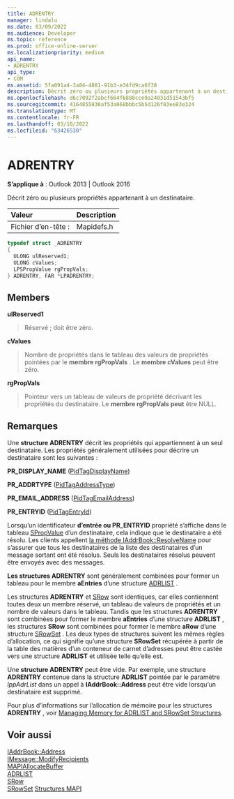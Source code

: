```yaml
---
title: ADRENTRY
manager: lindalu
ms.date: 03/09/2022
ms.audience: Developer
ms.topic: reference
ms.prod: office-online-server
ms.localizationpriority: medium
api_name:
- ADRENTRY
api_type:
- COM
ms.assetid: 5fa091a4-3a84-4881-91b3-e34fd9ca6f38
description: Décrit zéro ou plusieurs propriétés appartenant à un destinataire.
ms.openlocfilehash: d6c7092f2abcf664f6888cce9a24031d51543bf5
ms.sourcegitcommit: 4164855836af53a068bbbc5b5d126f83ee83e324
ms.translationtype: MT
ms.contentlocale: fr-FR
ms.lasthandoff: 03/10/2022
ms.locfileid: "63426530"
---
```

# <a name="adrentry"></a>ADRENTRY

**S’applique à** : Outlook 2013 | Outlook 2016
  
Décrit zéro ou plusieurs propriétés appartenant à un destinataire.
  
|**Valeur**|**Description**|
|:-----|:-----|
|Fichier d’en-tête :  <br/> |Mapidefs.h  <br/> |

```cpp
typedef struct _ADRENTRY
{
  ULONG ulReserved1;
  ULONG cValues;
  LPSPropValue rgPropVals;
} ADRENTRY, FAR *LPADRENTRY;

```

## <a name="members"></a>Members

 **ulReserved1**
  
> Réservé ; doit être zéro.

 **cValues**
  
> Nombre de propriétés dans le tableau des valeurs de propriétés pointées par le **membre rgPropVals** . Le **membre cValues** peut être zéro.

 **rgPropVals**
  
> Pointeur vers un tableau de valeurs de propriété décrivant les propriétés du destinataire. Le **membre rgPropVals peut** être NULL.

## <a name="remarks"></a>Remarques

Une **structure ADRENTRY** décrit les propriétés qui appartiennent à un seul destinataire. Les propriétés généralement utilisées pour décrire un destinataire sont les suivantes :
  
 **PR_DISPLAY_NAME** ([PidTagDisplayName](pidtagdisplayname-canonical-property.md))
  
 **PR_ADDRTYPE** ([PidTagAddressType](pidtagaddresstype-canonical-property.md))
  
 **PR_EMAIL_ADDRESS** ([PidTagEmailAddress](pidtagemailaddress-canonical-property.md))
  
 **PR_ENTRYID** ([PidTagEntryId](pidtagentryid-canonical-property.md))
  
Lorsqu’un identificateur **d’entrée ou PR_ENTRYID** propriété s’affiche dans le tableau [SPropValue](spropvalue.md) d’un destinataire, cela indique que le destinataire a été résolu. Les clients appellent [la méthode IAddrBook::ResolveName](iaddrbook-resolvename.md) pour s’assurer que tous les destinataires de la liste des destinataires d’un message sortant ont été résolus. Seuls les destinataires résolus peuvent être envoyés avec des messages.
  
 **Les structures ADRENTRY** sont généralement combinées pour former un tableau pour le membre **aEntries** d’une structure [ADRLIST](adrlist.md) .
  
 Les structures **ADRENTRY** et [SRow](srow.md) sont identiques, car elles contiennent toutes deux un membre réservé, un tableau de valeurs de propriétés et un nombre de valeurs dans le tableau. Tandis que les structures **ADRENTRY** sont combinées pour former le membre **aEntries** d’une structure **ADRLIST** , les structures **SRow** sont combinées pour former le membre **aRow** d’une structure [SRowSet](srowset.md) . Les deux types de structures suivent les mêmes règles d’allocation, ce qui signifie qu’une structure **SRowSet** récupérée à partir de la table des matières d’un conteneur de carnet d’adresses peut être castée vers une structure **ADRLIST** et utilisée telle qu’elle est.
  
Une **structure ADRENTRY** peut être vide. Par exemple, une structure **ADRENTRY** contenue dans la structure **ADRLIST** pointée par le paramètre _lppAdrList_ dans un appel à **IAddrBook::Address** peut être vide lorsqu’un destinataire est supprimé.
  
Pour plus d’informations sur l’allocation de mémoire pour les structures **ADRENTRY** , voir [Managing Memory for ADRLIST and SRowSet Structures](managing-memory-for-adrlist-and-srowset-structures.md).
  
## <a name="see-also"></a>Voir aussi

[IAddrBook::Address](iaddrbook-address.md)  
[IMessage::ModifyRecipients](imessage-modifyrecipients.md)  
[MAPIAllocateBuffer](mapiallocatebuffer.md)  
[ADRLIST](adrlist.md)  
[SRow](srow.md)  
[SRowSet](srowset.md)
 [Structures MAPI](mapi-structures.md)
